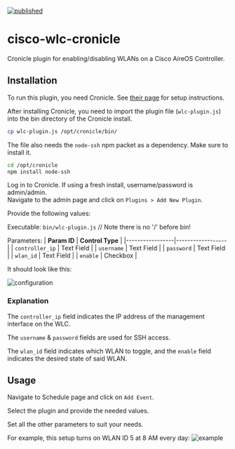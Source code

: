 [![published](https://static.production.devnetcloud.com/codeexchange/assets/images/devnet-published.svg)](https://developer.cisco.com/codeexchange/github/repo/Simi23/cisco-wlc-cronicle)
# cisco-wlc-cronicle
Cronicle plugin for enabling/disabling WLANs on a Cisco AireOS Controller.

## Installation
To run this plugin, you need Cronicle. See [their page](https://github.com/jhuckaby/Cronicle/blob/master/docs/Setup.md) for setup instructions.

After installing Cronicle, you need to import the plugin file (`wlc-plugin.js`) into the bin directory of the Cronicle install.

```bash
cp wlc-plugin.js /opt/cronicle/bin/
```

The file also needs the `node-ssh` npm packet as a dependency. Make sure to install it.

```bash
cd /opt/cronicle
npm install node-ssh
```

Log in to Cronicle. If using a fresh install, username/password is admin/admin.  
Navigate to the admin page and click on `Plugins > Add New Plugin`.

Provide the following values:

Executable: `bin/wlc-plugin.js` // Note there is no '/' before bin!  

Parameters:
| **Param ID**    | **Control Type** |
|-----------------|------------------|
| `controller_ip` | Text Field       |
| `username`      | Text Field       |
| `password`      | Text Field       |
| `wlan_id`       | Text Field       |
| `enable`        | Checkbox         |

It should look like this:

![configuration](https://i.imgur.com/TDExjh0.png)

### Explanation
The `controller_ip` field indicates the IP address of the management interface on the WLC.

The `username` & `password` fields are used for SSH access. 

The `wlan_id` field indicates which WLAN to toggle, and the `enable` field indicates the desired state of said WLAN.

## Usage
Navigate to Schedule page and click on `Add Event`.

Select the plugin and provide the needed values.

Set all the other parameters to suit your needs.

For example, this setup turns on WLAN ID 5 at 8 AM every day:
![example](https://i.imgur.com/AMIeZiH.png)
